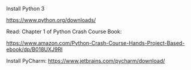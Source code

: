 Install Python 3

https://www.python.org/downloads/

Read: 
Chapter 1 of Python Crash Course Book:

https://www.amazon.com/Python-Crash-Course-Hands-Project-Based-ebook/dp/B018UXJ9RI

Install PyCharm:
https://www.jetbrains.com/pycharm/download/